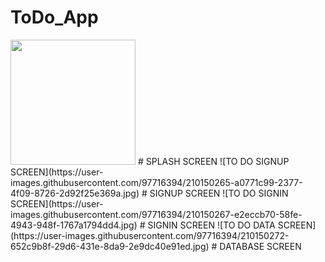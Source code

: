 # ToDo_App
<!--![TO-DO SPLASH SCREEN](https://user-images.githubusercontent.com/97716394/210150260-665add32-fa6d-4ebe-a508-b6d016d03d96.jpg = 250x ) -->
<img src="https://user-images.githubusercontent.com/97716394/210150260-665add32-fa6d-4ebe-a508-b6d016d03d96.jpg" height=200>
# SPLASH SCREEN
![TO DO SIGNUP SCREEN](https://user-images.githubusercontent.com/97716394/210150265-a0771c99-2377-4f09-8726-2d92f25e369a.jpg) 
# SIGNUP SCREEN 
![TO DO SIGNIN SCREEN](https://user-images.githubusercontent.com/97716394/210150267-e2eccb70-58fe-4943-948f-1767a1794dd4.jpg)
# SIGNIN SCREEN
![TO DO DATA SCREEN](https://user-images.githubusercontent.com/97716394/210150272-652c9b8f-29d6-431e-8da9-2e9dc40e91ed.jpg)
# DATABASE SCREEN

